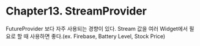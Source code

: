 # Chapter13. StreamProvider

FutureProvider 보다 자주 사용되는 경향이 있다. Stream 값을 여러 Widget에서 필요로 할 때 사용하면 좋다.(ex. Firebase, Battery Level, Stock Price)
